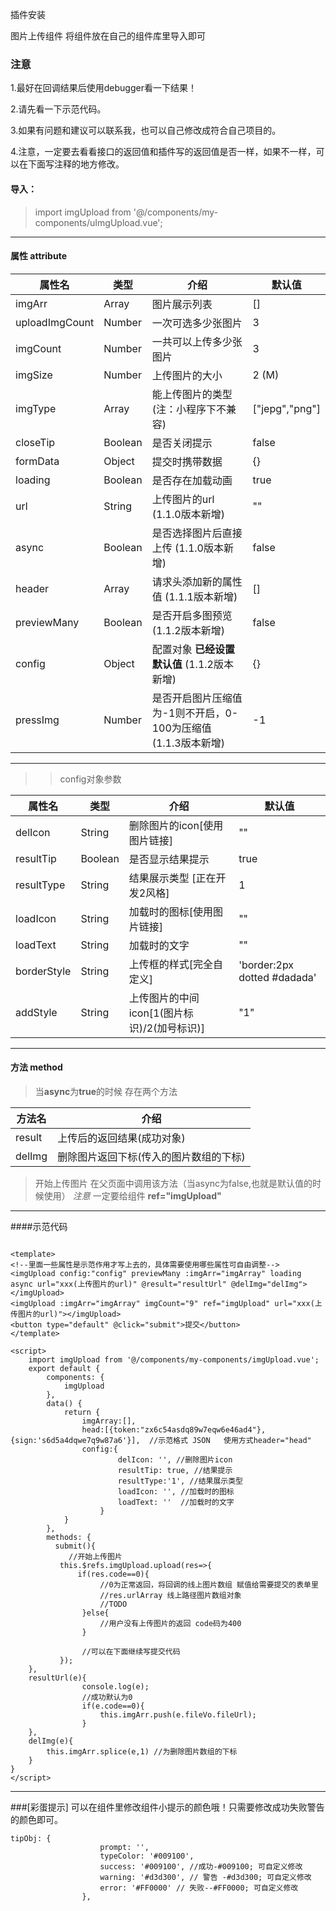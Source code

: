 

插件安装
	
图片上传组件 将组件放在自己的组件库里导入即可

### 注意

1.最好在回调结果后使用debugger看一下结果！

2.请先看一下示范代码。

3.如果有问题和建议可以联系我，也可以自己修改成符合自己项目的。

4.注意，一定要去看看接口的返回值和插件写的返回值是否一样，如果不一样，可以在下面写注释的地方修改。
	
#### 导入：  
> import imgUpload from '@/components/my-components/uImgUpload.vue';

-------------------------------------   

#### 属性 attribute

| 属性名            | 类型     | 介绍          | 默认值              |
|----------------|--------|-------------|------------------|
| imgArr         | Array  | 图片展示列表      | \[\]             |
| uploadImgCount | Number | 一次可选多少张图片   | 3                |
| imgCount       | Number | 一共可以上传多少张图片 | 3                |
| imgSize        | Number | 上传图片的大小     | 2 \(M\)          |
| imgType        | Array  | 能上传图片的类型(注：小程序下不兼容)    | \["jepg","png"\] |
| closeTip        | Boolean  | 是否关闭提示    | false |
| formData       | Object  | 提交时携带数据   | {}  |
| loading        | Boolean  | 是否存在加载动画    | true |
| url        | String  | 上传图片的url (1.1.0版本新增)     | "" |
| async        | Boolean  | 是否选择图片后直接上传 (1.1.0版本新增)    | false |
| header        | Array  | 请求头添加新的属性值 (1.1.1版本新增)    | [] |
| previewMany   | Boolean  | 是否开启多图预览 (1.1.2版本新增)    | false |
| config        | Object  | 配置对象 **已经设置默认值** (1.1.2版本新增)    | {} |
| pressImg   | Number  | 是否开启图片压缩值为-1则不开启，0-100为压缩值 (1.1.3版本新增)    | -1 |

------------------------------------- 

>>config对象参数

| 属性名            | 类型     | 介绍          | 默认值              |
|----------------|--------|-------------|------------------|
| delIcon         | String  | 删除图片的icon[使用图片链接]       | ""            |
| resultTip | Boolean | 是否显示结果提示   | true                |
| resultType       | String | 结果展示类型 [正在开发2风格] | 1                |
| loadIcon        | String | 加载时的图标[使用图片链接]      | ""         |
| loadText        | String  | 加载时的文字    | "" |
| borderStyle        | String  | 上传框的样式[完全自定义]    | 'border:2px dotted #dadada' |
| addStyle        | String  | 上传图片的中间icon[1(图片标识)/2(加号标识)]    | "1" |

------------------------------------- 

#### 方法 method

>当**async**为**true**的时候
>存在两个方法

| 方法名    | 介绍                     |
|--------|------------------------|
| result | 上传后的返回结果\(成功对象\)       |
| delImg | 删除图片返回下标\(传入的图片数组的下标\) |


>开始上传图片 在父页面中调用该方法（当async为false,也就是默认值的时候使用）
> *注意* 一定要给组件 **ref="imgUpload"**

-------------------------------------

####示范代码

```

<template>
<!--里面一些属性是示范作用才写上去的，具体需要使用哪些属性可自由调整-->
<imgUpload config:"config" previewMany :imgArr="imgArray" loading async url="xxx(上传图片的url)" @result="resultUrl" @delImg="delImg"></imgUpload>
<imgUpload :imgArr="imgArray" imgCount="9" ref="imgUpload" url="xxx(上传图片的url)"></imgUpload>
<button type="default" @click="submit">提交</button>
</template>

<script>
	import imgUpload from '@/components/my-components/imgUpload.vue';
	export default {
		components: {
			imgUpload
		},
		data() {
			return {
				imgArray:[],
				head:[{token:"zx6c54asdq89w7eqw6e46ad4"},{sign:'s6d5a4dqwe7q9w87a6'}],  //示范格式 JSON   使用方式header="head"
				config:{
						delIcon: '', //删除图片icon
						resultTip: true, //结果提示
						resultType:'1', //结果展示类型
						loadIcon: '', //加载时的图标
						loadText: ''  //加载时的文字
					}
			}
		},
		methods: {
		  submit(){
			 //开始上传图片
           this.$refs.imgUpload.upload(res=>{
			   if(res.code==0){
			   		//0为正常返回，将回调的线上图片数组 赋值给需要提交的表单里
					//res.urlArray 线上路径图片数组对象
					//TODO
				}else{
					//用户没有上传图片的返回 code码为400
				}

				//可以在下面继续写提交代码
		   });
	},
	resultUrl(e){
				console.log(e);
				//成功默认为0
				if(e.code==0){
					this.imgArr.push(e.fileVo.fileUrl);
				}
	},
	delImg(e){
		this.imgArr.splice(e,1) //为删除图片数组的下标
	}
}
</script>

```


-------------------------------------

###[彩蛋提示]
可以在组件里修改组件小提示的颜色哦！只需要修改成功失败警告的颜色即可。

```
tipObj: {
					prompt: '',
					typeColor: '#009100',
					success: '#009100', //成功-#009100; 可自定义修改
					warning: '#d3d300', // 警告 -#d3d300; 可自定义修改
					error: '#FF0000' // 失败--#FF0000; 可自定义修改
				},

```
 
	



	
